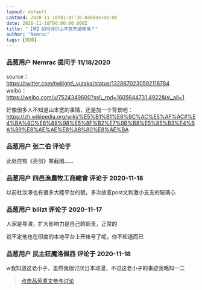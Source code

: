 ```yaml
---
layout: default
Lastmod: 2020-11-18T01:47:38.046692+00:00
date: 2020-11-18T00:00:00.000Z
title: "【草】如何评价山本宽开通微博？"
author: "Nemrac"
tags: [微博]
---
```



### 品葱用户 **Nemrac** 提问于 11/18/2020
    
source：  
https://twitter.com/twilight\_yutaka/status/1328670230592118784  
weibo：  
https://weibo.com/u/7524349600?ssl\_rnd=1605644731.4922&is\_all=1  
  
好像很多人不知道山本宽的事情，还是加一个背景吧：  
https://zh.wikipedia.org/wiki/%E5%B1%B1%E6%9C%AC%E5%AF%AC#%E4%BA%8C%E6%88%98%E5%8F%B2%E7%9B%B8%E5%85%B3%E4%BA%89%E8%AE%AE%E8%A8%80%E8%AE%BA
    
                

### 品葱用户 **张二伯** 评论于 
        
此处应有《亮剑》某截图……
        
                

### 品葱用户 **四邑漁農牧工商總會** 评论于 2020-11-18
        
以前杜汶澤也有很多大陸平台的號，多次故意post文刺激小支支的玻璃心
        
                

### 品葱用户 **billzt** 评论于 2020-11-17
        
人家是导演，扩大影响力是自己的职责，正常的  
  
说不定他也在印度的本地平台上开帐号了呢，你不知道而已
        
                

### 品葱用户 **民主狂魔洛佩西** 评论于 2020-11-18
        
w我知道这老小子，虽然我很讨厌日本动漫，不过这老小子的事迹我略知一二
        
                





> [点击品葱原文参与讨论](https://pincong.rocks/question/33622)

